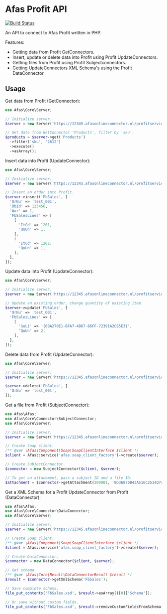 # Afas Profit API

[![Build Status](https://travis-ci.org/MegaChriz/afasprofit.svg?branch=3.x)](https://travis-ci.org/MegaChriz/afasprofit)

An API to connect to Afas Profit written in PHP.

Features:
- Getting data from Profit GetConnectors.
- Insert, update or delete data into Profit using Profit UpdateConnectors.
- Getting files from Profit using Profit Subjectconnectors.
- Getting UpdateConnectors XML Schema's using the Profit DataConnector.

## Usage

Get data from Profit (GetConnector):
```php
use Afas\Core\Server;

// Initialize server.
$server = new Server('https://12345.afasonlineconnector.nl/profitservices', 'ABCDEFGHIJK1234');

// Get data from GetConnector 'Products', filter by 'sku'.
$products = $server->get('Products')
  ->filter('sku', '2612')
  ->execute()
  ->asArray();
```

Insert data into Profit (UpdateConnector):
```php
use Afas\Core\Server;

// Initialize server.
$server = new Server('https://12345.afasonlineconnector.nl/profitservices', 'ABCDEFGHIJK1234');

// Insert an order into Profit.
$server->insert('FbSales', [
  'OrNu' => 'test_001',
  'DbId' => 123456,
  'War' => 1,
  'FbSalesLines' => [
    [
      'ItCd' => 1201,
      'QuUn' => 1,
    ],
    [
      'ItCd' => 1202,
      'QuUn' => 1,
    ],
  ],
]);
```

Update data into Profit (UpdateConnector):
```php
use Afas\Core\Server;

// Initialize server.
$server = new Server('https://12345.afasonlineconnector.nl/profitservices', 'ABCDEFGHIJK1234');

// Update an existing order, change quantity of existing item.
$server->update('FbSales', [
  'OrNu' => 'test_001',
  'FbSalesLines' => [
    [
      'GuLi' => '{6BA270E1-BFA7-4B67-86FF-72391A2CB5E3}',
      'QuUn' => 2,
    ],
  ],
]);
```

Delete data from Profit (UpdateConnector):
```php
use Afas\Core\Server;

// Initialize server.
$server = new Server('https://12345.afasonlineconnector.nl/profitservices', 'ABCDEFGHIJK1234');

$server->delete('FbSales', [
  'OrNu' => 'test_001',
]);
```

Get a file from Profit (SubjectConnector):
```php
use Afas\Afas;
use Afas\Core\Connector\SubjectConnector;
use Afas\Core\Server;

// Initialize server.
$server = new Server('https://12345.afasonlineconnector.nl/profitservices', 'ABCDEFGHIJK1234');

// Create Soap client.
/** @var \Afas\Component\Soap\SoapClientInterface $client */
$client = Afas::service('afas.soap_client_factory')->create($server);

// Create SubjectConnector.
$connector = new SubjectConnector($client, $server);

// To get an attachment, pass a subject ID and a file ID.
$attachment = $connector->getAttachment(300001, '8D36870843A516C2514D74BE69F87E15');
```

Get a XML Schema for a Profit UpdateConnector from Profit (DataConnector):
```php
use Afas\Afas;
use Afas\Core\Connector\DataConnector;
use Afas\Core\Server;

// Initialize server.
$server = new Server('https://12345.afasonlineconnector.nl/profitservices', 'ABCDEFGHIJK1234');

// Create Soap client.
/** @var \Afas\Component\Soap\SoapClientInterface $client */
$client = Afas::service('afas.soap_client_factory')->create($server);

// Create DataConnector.
$connector = new DataConnector($client, $server);

// Get schema.
/** @var \Afas\Core\Result\DataConnectorResult $result */
$result = $connector->getXmlSchema('FbSales');

// Save complete schema.
file_put_contents('FbSales.xsd', $result->asArray()[0]['Schema']);

// Or save without custom fields.
file_put_contents('FbSales.xsd', $result->removeCustomFieldsFromSchema()[0]['Schema']);
```
